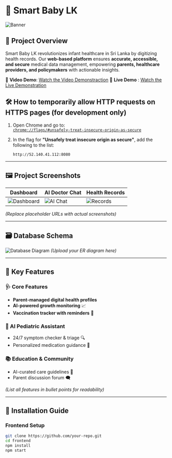 # 📌 Smart Baby LK


![Banner](https://github.com/user-attachments/assets/9713ad28-915a-4860-bd6f-3e8afd5a743c)

## 🏥 Project Overview
Smart Baby LK revolutionizes infant healthcare in Sri Lanka by digitizing health records. Our **web-based platform** ensures **accurate, accessible, and secure** medical data management, empowering **parents, healthcare providers, and policymakers** with actionable insights. 

🔗 **Video Demo**: [Watch the Video Demonstraction](https://drive.google.com/file/d/1HF6YnXnPwD6rbRoZwCZI1V4LputIrp2B/view?usp=drive_link)
🔗 **Live Demo** : [Watch the Live Demonstration](https://smartbabylk.vercel.app/)

## 🛠️ How to temporarily allow HTTP requests on HTTPS pages (for development only)

1. Open Chrome and go to:  
   [`chrome://flags/#unsafely-treat-insecure-origin-as-secure`](chrome://flags/#unsafely-treat-insecure-origin-as-secure)

2. In the flag for **"Unsafely treat insecure origin as secure"**, add the following to the list:

   ```http
   http://52.140.41.112:8080

---

## 🖼️ Project Screenshots
| Dashboard | AI Doctor Chat | Health Records |
|-----------|----------------|----------------|
| ![Dashboard](https://via.placeholder.com/300x200?text=Dashboard) | ![AI Chat](https://via.placeholder.com/300x200?text=AI+Doctor) | ![Records](https://via.placeholder.com/300x200?text=Health+Data) |

*(Replace placeholder URLs with actual screenshots)*

---

## 🗃️ Database Schema
![Database Diagram](https://via.placeholder.com/600x400?text=Database+Schema+Image) *(Upload your ER diagram here)*

---

## 🚀 Key Features
### 🩺 Core Features
- **Parent-managed digital health profiles**
- **AI-powered growth monitoring** 📈
- **Vaccination tracker with reminders** 💉

### 🤖 AI Pediatric Assistant
- 24/7 symptom checker & triage 🔍
- Personalized medication guidance 💊

### 📚 Education & Community
- AI-curated care guidelines 📝
- Parent discussion forum 🗨️

*(List all features in bullet points for readability)*

---

## 🔨 Installation Guide
### Frontend Setup
```bash
git clone https://github.com/your-repo.git
cd frontend
npm install
npm start
